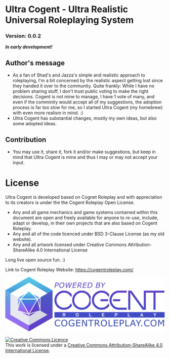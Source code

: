 # Ultra Cogent - Ultra Realistic Universal Roleplaying System
### Version: 0.0.2

***In early development!***

## Author's message

- As a fan of Shad's and Jazza's simple and realistic approach to roleplaying, I'm a bit concerned by the realistic aspect getting lost since they handed it over to the community. Quite frankly: While I have no problem sharing stuff, I don't trust public voting to make the right decisions. Cogent is not mine to manage, I have 1 vote of many, and even if the comminity would accept all of my suggestions, the adoption process is far too slow for me, so I started Ultra Cogent (my homebrew) with even more realism in mind. :)
- Ultra Cogent has substantial changes, mostly my own ideas, but also some adopted ideas.



## Contribution

- You may use it, share it, fork it and/or make suggestions, but keep in mind that Ultra Cogent is mine and thus I may or may not accept your input.



# License

Ultra Cogent is developed based on Cognet Roleplay and with appreciation to its creators is under the the Cogent Roleplay Open License.

- Any and all game mechanics and game systems contained within this document are open and freely available for anyone to re-use, include, adapt or develop, in their own projects that are also based on Cogent Roleplay.
- Any and all of the code licenced under BSD 3-Clause License (as my old website).
- Any and all artwork licensed under Creative Commons Attribution-ShareAlike 4.0 International License

Long live open source fun. :)

Link to Cogent Roleplay Website: <https://cogentroleplay.com/>

![CogentRoleplayAttribution](Attribution/CogentRoleplayAttribution_Wide.png)

<a rel="license" href="http://creativecommons.org/licenses/by-sa/4.0/"><img alt="Creative Commons Licence" style="border-width:0" src="https://i.creativecommons.org/l/by-sa/4.0/88x31.png" /></a><br />This work is licensed under a <a rel="license" href="http://creativecommons.org/licenses/by-sa/4.0/">Creative Commons Attribution-ShareAlike 4.0 International License</a>.
